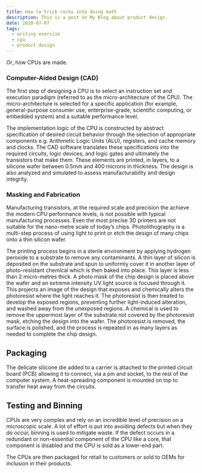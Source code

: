 ```yaml
---
title: How to trick rocks into doing math
description: This is a post on My Blog about product design.
date: 2020-07-07
tags:
  - writing exercise
  - cpu
  - product design
---
```


_Or_, how CPUs are made.

### Computer-Aided Design (CAD)

The first step of designing a CPU is to select an instruction set and execution paradigm (referred to as the micro-architecture of the CPU). The micro-architecture is selected for a specific application (for example, general-purpose consumer use, enterprise-grade, scientific computing, or embedded system) and a suitable performance level.

The implementation logic of the CPU is constructed by abstract specification of desired circuit behavior
through the selection of appropriate components e.g. Arithmetic Logic Units (ALU), registers, and cache memory and clocks.
The CAD software translates these specifications into the required circuits, logic devices, and logic gates and ultimately the transistors that make them. These elements are printed, in layers, to a silicone wafer between 0.5mm and 400 microns in thickness. The design is also analyzed and simulated to assess manufacturability and design integrity.

### Masking and Fabrication

Manufacturing transistors, at the required scale and precision the achieve the modern CPU performance levels, is not possible with typical manufacturing processes. Even the most precise 3D printers are not suitable for the nano-metre scale of today’s chips. Photolithography is a multi-step process of using light to print or etch the design of many chips onto a thin silicon wafer.

The printing process begins in a sterile environment by applying hydrogen peroxide to a substrate to remove any contaminants. A thin layer of silicon is deposited on the substrate and spun to uniformly cover it in another layer of photo-resistant chemical which is then baked into place. This layer is less than 2 micro-metres thick. A photo mask of the chip design is placed above the wafer and an extreme intensity UV light source is focused through it. This projects an image of the design that exposes and chemically alters the photoresist where the light reaches it. The photoresist is then treated to develop the exposed regions, preventing further light-induced alteration, and washed away from the unexposed regions. A chemical is used to remove the uppermost layer of the substrate not covered by the photoresist mask, etching the design into the wafer. The photoresist is removed, the surface is polished, and the process is repeated in as many layers as needed to complete the chip design.

## Packaging

The delicate silicone die added to a carrier is attached to the printed circuit board (PCB) allowing it to connect, via a pin and socket, to the rest of the computer system. A heat-spreading component is mounted on top to transfer heat away from the circuits.

## Testing and Binning

CPUs are very complex and rely on an incredible level of precision on a microscopic scale. A lot of effort is put into avoiding defects but when they do occur, binning is used to mitigate waste. If the defect occurs in a redundant or non-essential component of the CPU like a core, that component is disabled and the CPU is sold as a lower-end part.

The CPUs are then packaged for retail to customers or sold to OEMs for inclusion in their products.
